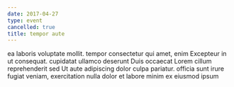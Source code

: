 ```yaml
---
date: 2017-04-27
type: event
cancelled: true
title: tempor aute
---
```

ea laboris voluptate mollit. tempor consectetur qui amet, enim Excepteur in ut consequat. cupidatat ullamco deserunt Duis occaecat Lorem cillum reprehenderit sed Ut aute adipiscing dolor culpa pariatur. officia sunt irure fugiat veniam, exercitation nulla dolor et labore minim ex eiusmod ipsum